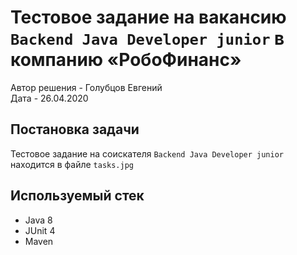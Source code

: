 # Тестовое задание на вакансию `Backend Java Developer junior` в компанию «РобоФинанс»     
Автор решения - Голубцов Евгений    
Дата - 26.04.2020   

## Постановка задачи
Тестовое задание на соискателя `Backend Java Developer junior` находится в файле `tasks.jpg`   

## Используемый стек
- Java 8
- JUnit 4
- Maven

